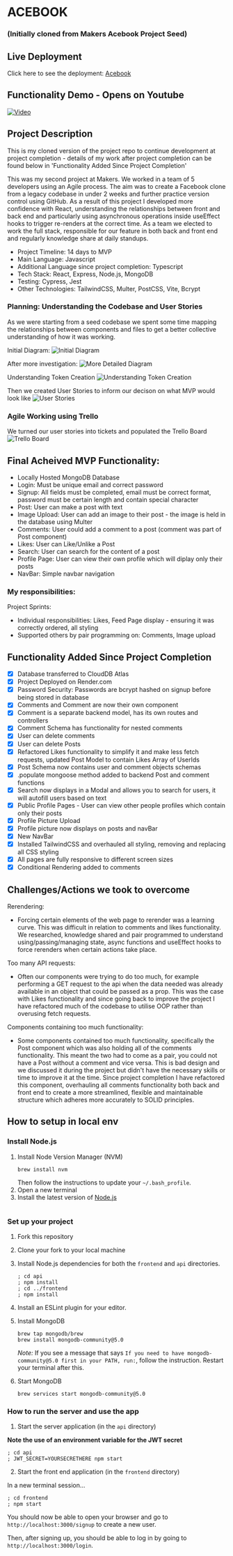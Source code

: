 # ACEBOOK 
### (Initially cloned from Makers Acebook Project Seed)

## Live Deployment
Click here to see the deployment: [Acebook](https://acebook-mo3r.onrender.com/login)

## Functionality Demo - Opens on Youtube
[![Video](https://img.youtube.com/vi/t2ITyMQkPe0/0.jpg)](https://www.youtube.com/watch?v=t2ITyMQkPe0&t=106s)

## Project Description
This is my cloned version of the project repo to continue development at project completion - details of my work after project completion can be found below in 'Functionality Added Since Project Completion'

This was my second project at Makers. We worked in a team of 5 developers using an Agile process. The aim was to create a Facebook clone from a legacy codebase in under 2 weeks and further practice version control using GitHub. As a result of this project I developed more confidence with React, understanding the relationships between front and back end and particularly using asynchronous operations inside useEffect hooks to trigger re-renders at the correct time. As a team we elected to work the full stack, responsible for our feature in both back and front end and regularly knowledge share at daily standups.

- Project Timeline: 14 days to MVP
- Main Language: Javascript
- Additional Language since project completion: Typescript
- Tech Stack: React, Express, Node.js, MongoDB
- Testing: Cypress, Jest
- Other Technologies: TailwindCSS, Multer, PostCSS, Vite, Bcrypt

### Planning: Understanding the Codebase and User Stories
As we were starting from a seed codebase we spent some time mapping the relationships between components and files to get a better collective understanding of how it was working. 

Initial Diagram:
![Initial Diagram](https://res.cloudinary.com/dut4qf1bt/image/upload/v1708423983/Demo%20Videos/RelationshipDiagram_aoyohj.png "Initial Diagram")

After more investigation:
![More Detailed Diagram](https://res.cloudinary.com/dut4qf1bt/image/upload/v1708423983/Demo%20Videos/AllComponents_ugqngb.png "More Detailed Diagram")

Understanding Token Creation
![Understanding Token Creation](https://res.cloudinary.com/dut4qf1bt/image/upload/v1708423982/Demo%20Videos/TokenGenerator_l7j5ly.png "Understanding Token Creation")

Then we created User Stories to inform our decison on what MVP would look like
![User Stories](https://res.cloudinary.com/dut4qf1bt/image/upload/v1708423982/Demo%20Videos/User_Stories_p3xopz.png "User Stories")

### Agile Working using Trello
We turned our user stories into tickets and populated the Trello Board
![Trello Board](https://res.cloudinary.com/dut4qf1bt/image/upload/v1708423331/Demo%20Videos/AcebookTrello_obyoyf.png "Trello Board")

## Final Acheived MVP Functionality:
- Locally Hosted MongoDB Database
- Login: Must be unique email and correct password
- Signup: All fields must be completed, email must be correct format, password must be certain length and contain special character
- Post: User can make a post with text
- Image Upload: User can add an image to their post - the image is held in the database using Multer
- Comments: User could add a comment to a post (comment was part of Post component)
- Likes: User can Like/Unlike a Post
- Search: User can search for the content of a post
- Profile Page: User can view their own profile which will diplay only their posts
- NavBar: Simple navbar navigation

### My responsibilities:

Project Sprints:
- Individual responsibilities: Likes, Feed Page display - ensuring it was correctly ordered, all styling
- Supported others by pair programming on: Comments, Image upload

## Functionality Added Since Project Completion

- [x] Database transferred to CloudDB Atlas
- [x] Project Deployed on Render.com
- [x] Password Security: Passwords are bcrypt hashed on signup before being stored in database
- [x] Comments and Comment are now their own component
- [x] Comment is a separate backend model, has its own routes and controllers
- [x] Comment Schema has functionality for nested comments
- [x] User can delete comments
- [x] User can delete Posts
- [x] Refactored Likes functionality to simplify it and make less fetch requests, updated Post Model to contain Likes Array of UserIds
- [x] Post Schema now contains user and comment objects schemas
- [x] .populate mongoose method added to backend Post and comment functions
- [x] Search now displays in a Modal and allows you to search for users, it will autofill users based on text
- [x] Public Profile Pages - User can view other people profiles which contain only their posts
- [x] Profile Picture Upload
- [x] Profile picture now displays on posts and navBar
- [x] New NavBar
- [x] Installed TailwindCSS and overhauled all styling, removing and replacing all CSS styling
- [x] All pages are fully responsive to different screen sizes
- [x] Conditional Rendering added to comments

## Challenges/Actions we took to overcome

Rerendering:
- Forcing certain elements of the web page to rerender was a learning curve. This was difficult in relation to comments and likes functionality. We researched, knowledge shared and pair programmed to understand using/passing/managing state, async functions and useEffect hooks to force rerenders when certain actions take place.  

Too many API requests:
- Often our components were trying to do too much, for example performing a GET request to the api when the data needed was already available in an object that could be passed as a prop. This was the case with Likes functionality and since going back to improve the project I have refactored much of the codebase to utilise OOP rather than overusing fetch requests. 

Components containing too much functionality:
- Some components contained too much functionality, specifically the Post component which was also holding all of the comments functionality. This meant the two had to come as a pair, you could not have a Post without a comment and vice versa. This is bad design and we discussed it during the project but didn't have the necessary skills or time to improve it at the time. Since project completion I have refactored this component, overhauling all comments functionality both back and front end to create a more streamlined, flexible and maintainable structure which adheres more accurately to SOLID principles. 



## How to setup in local env
### Install Node.js

1. Install Node Version Manager (NVM)
   ```
   brew install nvm
   ```
   Then follow the instructions to update your `~/.bash_profile`.
2. Open a new terminal
3. Install the latest version of [Node.js](https://nodejs.org/en/)
   ```

### Set up your project

1. Fork this repository
2. Clone your fork to your local machine
3. Install Node.js dependencies for both the `frontend` and `api` directories.
   ```
   ; cd api
   ; npm install
   ; cd ../frontend
   ; npm install
   ```

5. Install an ESLint plugin for your editor.
6. Install MongoDB
   ```
   brew tap mongodb/brew
   brew install mongodb-community@5.0
   ```
   *Note:* If you see a message that says `If you need to have mongodb-community@5.0 first in your PATH, run:`, follow the instruction. Restart your terminal after this.
7. Start MongoDB
   ```
   brew services start mongodb-community@5.0
   ```

### How to run the server and use the app

1. Start the server application (in the `api` directory)

  **Note the use of an environment variable for the JWT secret**

   ```
   ; cd api
   ; JWT_SECRET=YOURSECRETHERE npm start
   ```
2. Start the front end application (in the `frontend` directory)

  In a new terminal session...

  ```
  ; cd frontend
  ; npm start
  ```

You should now be able to open your browser and go to `http://localhost:3000/signup` to create a new user.

Then, after signing up, you should be able to log in by going to `http://localhost:3000/login`.

```
